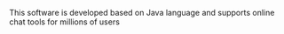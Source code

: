 This software is developed based on Java language and supports online chat tools for millions of users
